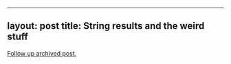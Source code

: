 
---
layout: post
title: String results and the weird stuff
---
[Follow up archived post.](/alex.ciobanu.org/index5e74.html)